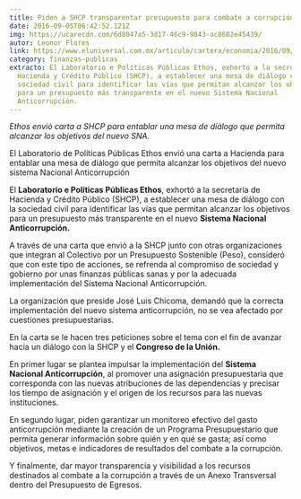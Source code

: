 ```yaml
---
title: Piden a SHCP transparentar presupuesto para combate a corrupción
date: 2016-09-05T06:42:52.121Z
img: https://ucarecdn.com/6d8047a5-3d17-46c9-9843-ac8602e45439/
autor: Leonor Flores
link: https://www.eluniversal.com.mx/articulo/cartera/economia/2016/09/5/piden-shcp-transparentar-presupuesto-para-combate-corrupcion
category: finanzas-publicas
extracto: El Laboratorio e Políticas Públicas Ethos, exhortó a la secretaría de
  Hacienda y Crédito Público (SHCP), a establecer una mesa de diálogo con la
  sociedad civil para identificar las vías que permitan alcanzar los objetivos
  para un presupuesto más transparente en el nuevo Sistema Nacional
  Anticorrupción.
---
```

*Ethos envió carta a SHCP para entablar una mesa de diálogo que permita alcanzar los objetivos del nuevo SNA.*

El Laboratorio de Políticas Públicas Ethos envió una carta a Hacienda para entablar una mesa de diálogo que permita alcanzar los objetivos del nuevo sistema Nacional Anticorrupción

El **Laboratorio e Políticas Públicas Ethos**, exhortó a la secretaría de Hacienda y Crédito Público (SHCP), a establecer una mesa de diálogo con la sociedad civil para identificar las vías que permitan alcanzar los objetivos para un presupuesto más transparente en el nuevo **Sistema Nacional Anticorrupción.**

A través de una carta que envió a la SHCP junto con otras organizaciones que integran al Colectivo por un Presupuesto Sostenible (Peso), consideró que con este tipo de acciones, se refrenda al compromiso de sociedad y gobierno por unas finanzas públicas sanas y por la adecuada implementación del Sistema Nacional Anticorrupción.

La organización que preside José Luis Chicoma, demandó que la correcta implementación del nuevo sistema anticorrupción, no se vea afectado por cuestiones presupuestarias.

En la carta se le hacen tres peticiones sobre el tema con el fin de avanzar hacia un diálogo con la SHCP y el **Congreso de la Unión.**

En primer lugar se plantea impulsar la implementación del **Sistema Nacional Anticorrupción**, al promover una asignación presupuestaria que corresponda con las nuevas atribuciones de las dependencias y precisar los tiempo de asignación y el origen de los recursos para las nuevas instituciones.

En segundo lugar, piden garantizar un monitoreo efectivo del gasto anticorrupción mediante la creación de un Programa Presupuestario que permita generar información sobre quién y en qué se gasta; así como objetivos, metas e indicadores de resultados del combate a la corrupción.

Y finalmente, dar mayor transparencia y visibilidad a los recursos destinados al combate a la corrupción a través de un Anexo Transversal dentro del Presupuesto de Egresos.